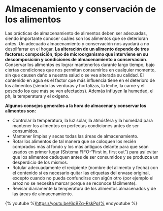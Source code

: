 # Almacenamiento y conservación de los alimentos

Las prácticas de almacenamiento de alimentos deben ser adecuadas, siendo importante conocer cuáles son los alimentos que se deterioran antes. Un adecuado almacenamiento y conservación nos ayudará a no despilfarrar en el hogar. **La alteración de un alim****e****nto depende de tres factores: composición, tipo de microorganismo que interviene en su descomposición y condiciones de almacenamiento o conservación**. Conservar los alimentos es lograr mantenerlos durante largo tiempo, bajo ciertas condiciones que nos permitan consumirlos en cualquier momento, sin que causen daño a nuestra salud o se vea alterada su calidad. El contenido en agua es el factor que más influencia tiene en el deterioro de los alimentos (siendo las verduras y hortalizas, la leche, la carne y el pescado los que más se ven afectados). Además influyen la humedad, el ph, la temperatura y el oxígeno.

**Algunos consejos generales a la hora de almacenar y conservar los alimentos son:**

*   Controlar la temperatura, la luz solar, la atmósfera y la humedad para mantener los alimentos en perfectas condiciones antes de ser consumidos.
*   Mantener limpias y secas todas las áreas de almacenamiento.
*   Rotar los alimentos de tal manera que se coloquen los recién comprados más al fondo y los más antiguos delante para que sean usados en primer lugar (Sistema FIFO-“First in, first out”) para así evitar que los alimentos caduquen antes de ser consumidos y se produzca un desperdicio de los mismos.
*   Rotular adecuadamente el recipiente (nombre del alimento y fecha) con el contenido si es necesario quitar las etiquetas del envase original, excepto cuando no pueda confundirse con algún otro (por ejemplo el arroz no se necesita marcar porque se reconoce fácilmente).
*   Revisar diariamente la temperatura de los alimentos almacenados y de las áreas de almacenamiento.

{% youtube %}https://youtu.be/6dBZq-RskPg{% endyoutube %}